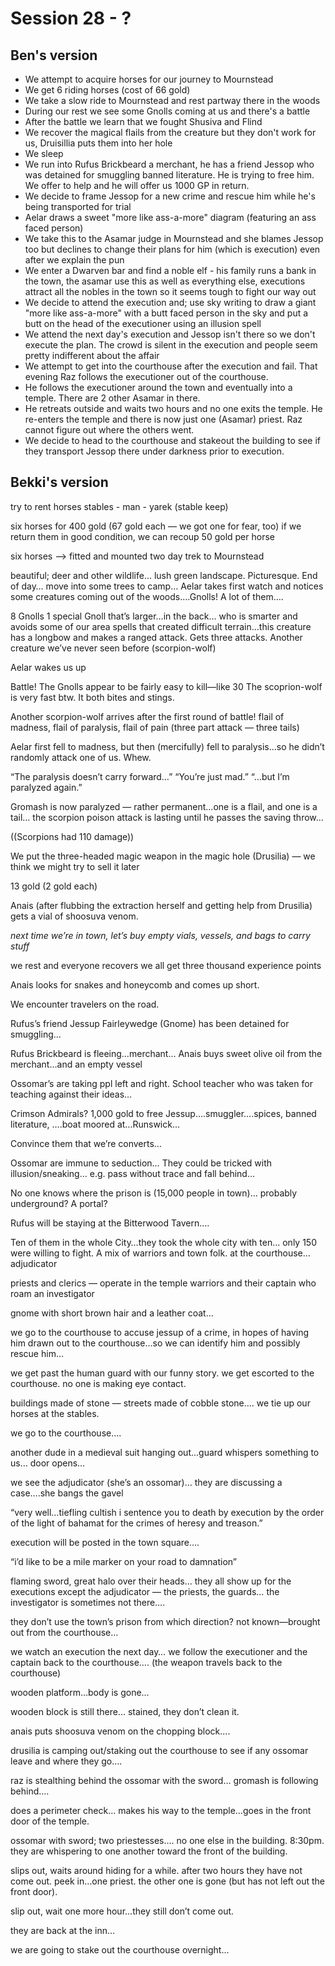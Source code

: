 # Session 28 - ?

## Ben's version

- We attempt to acquire horses for our journey to Mournstead
- We get 6 riding horses (cost of 66 gold)
- We take a slow ride to Mournstead and rest partway there in the woods
- During our rest we see some Gnolls coming at us and there's a battle
- After the battle we learn that we fought Shusiva and Flind
- We recover the magical flails from the creature but they don't work for us, Druisillia puts them into her hole
- We sleep
- We run into Rufus Brickbeard a merchant, he has a friend Jessop who was detained for smuggling banned literature. He is trying to free him. We offer to help and he will offer us 1000 GP in return.
- We decide to frame Jessop for a new crime and rescue him while he's being transported for trial
- Aelar draws a sweet "more like ass-a-more" diagram (featuring an ass faced person)
- We take this to the Asamar judge in Mournstead and she blames Jessop too but declines to change their plans for him (which is execution) even after we explain the pun
- We enter a Dwarven bar and find a noble elf - his family runs a bank in the town, the asamar use this as well as everything else, executions attract all the nobles in the town so it seems tough to fight our way out
- We decide to attend the execution and; use sky writing to draw a giant "more like ass-a-more" with a butt faced person in the sky and put a butt on the head of the executioner using an illusion spell
- We attend the next day's execution and Jessop isn't there so we don't execute the plan. The crowd is silent in the execution and people seem pretty indifferent about the affair
- We attempt to get into the courthouse after the execution and fail. That evening Raz follows the executioner out of the courthouse.
- He follows the executioner around the town and eventually into a temple. There are 2 other Asamar in there.
- He retreats outside and waits two hours and no one exits the temple. He re-enters the temple and there is now just one (Asamar) priest. Raz cannot figure out where the others went.
- We decide to head to the courthouse and stakeout the building to see if they transport Jessop there under darkness prior to execution.


## Bekki's version

try to rent horses
stables - man - yarek (stable keep)

six horses for 400 gold (67 gold each — we got one for fear, too)
if we return them in good condition, we can recoup 50 gold per horse

six horses —> fitted and mounted
two day trek to Mournstead

beautiful; deer and other wildlife… lush green landscape. Picturesque.
End of day… move into some trees to camp…
Aelar takes first watch and notices some creatures coming out of the woods….Gnolls! A lot of them….

8 Gnolls
1 special Gnoll that’s larger…in the back… who is smarter and avoids some of our area spells that created difficult terrain…this creature has a longbow and makes a ranged attack. Gets three attacks.
Another creature we’ve never seen before (scorpion-wolf)

Aelar wakes us up

Battle! The Gnolls appear to be fairly easy to kill—like 30
The scoprion-wolf is very fast btw. It both bites and stings.

Another scorpion-wolf arrives after the first round of battle!
flail of madness, flail of paralysis, flail of pain (three part attack — three tails)

Aelar first fell to madness, but then (mercifully) fell to paralysis…so he didn’t randomly attack one of us. Whew.

“The paralysis doesn’t carry forward…” “You’re just mad.” “…but I’m paralyzed again.”

Gromash is now paralyzed — rather permanent…one is a flail, and one is a tail… the scorpion poison attack is lasting until he passes the saving throw…

((Scorpions had 110 damage))

We put the three-headed magic weapon in the magic hole (Drusilia) — we think we might try to sell it later

13 gold (2 gold each)

Anais (after flubbing the extraction herself and getting help from Drusilia) gets a vial of shoosuva venom. 

*next time we’re in town, let’s buy empty vials, vessels, and bags to carry stuff*

we rest and everyone recovers
we all get three thousand experience points

Anais looks for snakes and honeycomb and comes up short.

We encounter travelers on the road.

Rufus’s friend Jessup Fairleywedge (Gnome) has been detained for smuggling…

Rufus Brickbeard is fleeing…merchant…
Anais buys sweet olive oil from the merchant…and an empty vessel

Ossomar’s are taking ppl left and right. School teacher who was taken for teaching against their ideas…

Crimson Admirals? 1,000 gold to free Jessup….smuggler….spices, banned literature, ….boat moored at…Runswick…

Convince them that we’re converts…

Ossomar are immune to seduction…
They could be tricked with illusion/sneaking… e.g. pass without trace and fall behind…

No one knows where the prison is (15,000 people in town)… probably underground? A portal?

Rufus will be staying at the Bitterwood Tavern…. 

Ten of them in the whole City…they took the whole city with ten… only 150 were willing to fight. A mix of warriors and town folk.
at the courthouse…adjudicator

priests and clerics — operate in the temple
warriors and their captain who roam
an investigator

gnome with short brown hair and a leather coat…

we go to the courthouse to accuse jessup of a crime, in hopes of having him drawn out to the courthouse…so we can identify him and possibly rescue him…

we get past the human guard with our funny story. we get escorted to the courthouse. no one is making eye contact.

buildings made of stone — streets made of cobble stone…. we tie up our horses at the stables.

we go to the courthouse….

another dude in a medieval suit hanging out…guard whispers something to us… door opens…

we see the adjudicator (she’s an ossomar)… they are discussing a case….she bangs the gavel

“very well…tiefling cultish i sentence you to death by execution by the order of the light of bahamat for the crimes of heresy and treason.”

execution will be posted in the town square….

“i’d like to be a mile marker on your road to damnation”


flaming sword, great halo over their heads…
they all show up for the executions except the adjudicator — the priests, the guards…
the investigator is sometimes not there….

they don’t use the town’s prison
from which direction? not known—brought out from the courthouse…

we watch an execution the next day… we follow the executioner and the captain back to the courthouse….
(the weapon travels back to the courthouse)

wooden platform…body is gone…

wooden block is still there… stained, they don’t clean it.

anais puts shoosuva venom on the chopping block…. 

drusilia is camping out/staking out the courthouse to see if any ossomar leave and where they go….

raz is stealthing behind the ossomar with the sword… gromash is following behind….

does a perimeter check… makes his way to the temple…goes in the front door of the temple.

ossomar with sword; two priestesses…. no one else in the building. 8:30pm. they are whispering to one another toward the front of the building. 

slips out, waits around hiding for a while. after two hours they have not come out. peek in…one priest. the other one is gone (but has not left out the front door).

slip out, wait one more hour…they still don’t come out. 

they are back at the inn…

we are going to stake out the  courthouse overnight…
